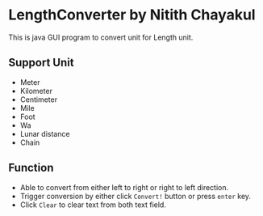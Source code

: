 # LengthConverter by Nitith Chayakul

This is java GUI program to convert unit for Length unit.
  

  
## Support Unit
* Meter
* Kilometer
* Centimeter
* Mile
* Foot
* Wa
* Lunar distance
* Chain

## Function
* Able to convert from either left to right or right to left direction.
* Trigger conversion by either click `Convert!` button or press `enter` key.
* Click `Clear` to clear text from both text field.